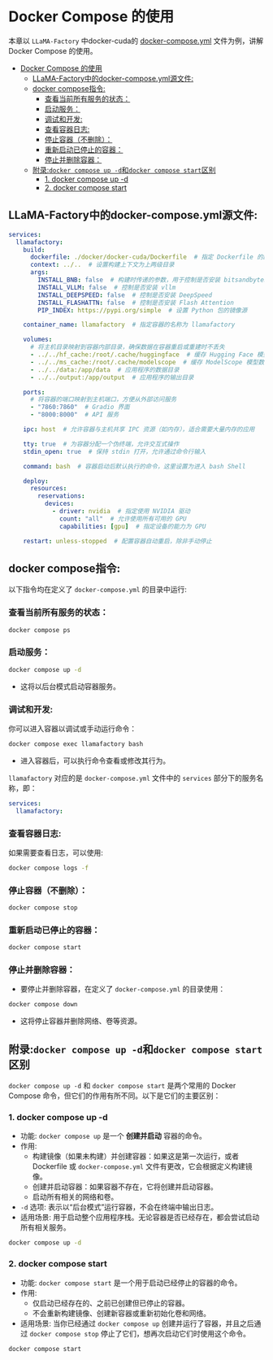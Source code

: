 # Docker Compose 的使用

本章以 `LLaMA-Factory` 中docker-cuda的 [docker-compose.yml](https://github.com/hiyouga/LLaMA-Factory/blob/main/docker/docker-cuda/docker-compose.yml) 文件为例，讲解 Docker Compose 的使用。
- [Docker Compose 的使用](#docker-compose-的使用)
  - [LLaMA-Factory中的docker-compose.yml源文件:](#llama-factory中的docker-composeyml源文件)
  - [docker compose指令:](#docker-compose指令)
    - [查看当前所有服务的状态：](#查看当前所有服务的状态)
    - [启动服务：](#启动服务)
    - [调试和开发:](#调试和开发)
    - [查看容器日志:](#查看容器日志)
    - [停止容器（不删除）：](#停止容器不删除)
    - [重新启动已停止的容器：](#重新启动已停止的容器)
    - [停止并删除容器：](#停止并删除容器)
  - [附录:`docker compose up -d`和`docker compose start`区别](#附录docker-compose-up--d和docker-compose-start区别)
    - [1. docker compose up -d](#1-docker-compose-up--d)
    - [2. docker compose start](#2-docker-compose-start)


## LLaMA-Factory中的docker-compose.yml源文件:

```yaml
services:
  llamafactory:
    build:
      dockerfile: ./docker/docker-cuda/Dockerfile  # 指定 Dockerfile 的路径
      context: ../..  # 设置构建上下文为上两级目录
      args:
        INSTALL_BNB: false  # 构建时传递的参数，用于控制是否安装 bitsandbytes
        INSTALL_VLLM: false  # 控制是否安装 vllm
        INSTALL_DEEPSPEED: false  # 控制是否安装 DeepSpeed
        INSTALL_FLASHATTN: false  # 控制是否安装 Flash Attention
        PIP_INDEX: https://pypi.org/simple  # 设置 Python 包的镜像源

    container_name: llamafactory  # 指定容器的名称为 llamafactory

    volumes:
      # 将主机目录映射到容器内部目录，确保数据在容器重启或重建时不丢失
      - ../../hf_cache:/root/.cache/huggingface  # 缓存 Hugging Face 模型数据
      - ../../ms_cache:/root/.cache/modelscope  # 缓存 ModelScope 模型数据
      - ../../data:/app/data  # 应用程序的数据目录
      - ../../output:/app/output  # 应用程序的输出目录

    ports:
      # 将容器的端口映射到主机端口，方便从外部访问服务
      - "7860:7860"  # Gradio 界面
      - "8000:8000"  # API 服务

    ipc: host  # 允许容器与主机共享 IPC 资源（如内存），适合需要大量内存的应用

    tty: true  # 为容器分配一个伪终端，允许交互式操作
    stdin_open: true  # 保持 stdin 打开，允许通过命令行输入

    command: bash  # 容器启动后默认执行的命令，这里设置为进入 bash Shell

    deploy:
      resources:
        reservations:
          devices:
            - driver: nvidia  # 指定使用 NVIDIA 驱动
              count: "all"  # 允许使用所有可用的 GPU
              capabilities: [gpu]  # 指定设备的能力为 GPU

    restart: unless-stopped  # 配置容器自动重启，除非手动停止
```


## docker compose指令:

以下指令均在定义了 `docker-compose.yml` 的目录中运行:

### 查看当前所有服务的状态：

```bash
docker compose ps
```

### 启动服务：

```bash
docker compose up -d
```

- 这将以后台模式启动容器服务。

### 调试和开发:

你可以进入容器以调试或手动运行命令：

```bash
docker compose exec llamafactory bash
```

- 进入容器后，可以执行命令查看或修改其行为。

`llamafactory` 对应的是 `docker-compose.yml` 文件中的 `services` 部分下的服务名称，即：

```yaml
services:
  llamafactory:
```

### 查看容器日志:

如果需要查看日志，可以使用:

```bash
docker compose logs -f
```

### 停止容器（不删除）：

```bash
docker compose stop
```

### 重新启动已停止的容器：

```bash
docker compose start
```

### 停止并删除容器：

- 要停止并删除容器，在定义了 `docker-compose.yml` 的目录使用：

```bash
docker compose down
```

- 这将停止容器并删除网络、卷等资源。


## 附录:`docker compose up -d`和`docker compose start`区别

`docker compose up -d` 和 `docker compose start` 是两个常用的 Docker Compose 命令，但它们的作用有所不同。以下是它们的主要区别：

### 1. docker compose up -d

- 功能: `docker compose up` 是一个 **创建并启动** 容器的命令。
- 作用:
  - 构建镜像（如果未构建）并创建容器：如果这是第一次运行，或者 Dockerfile 或 `docker-compose.yml` 文件有更改，它会根据定义构建镜像。
  - 创建并启动容器：如果容器不存在，它将创建并启动容器。
  - 启动所有相关的网络和卷。
- `-d` 选项: 表示以“后台模式”运行容器，不会在终端中输出日志。
- 适用场景: 用于启动整个应用程序栈。无论容器是否已经存在，都会尝试启动所有相关服务。

```bash
docker compose up -d
```

### 2. docker compose start

- 功能: `docker compose start` 是一个用于启动已经停止的容器的命令。
- 作用:
  - 仅启动已经存在的、之前已创建但已停止的容器。
  - 不会重新构建镜像、创建新容器或重新初始化卷和网络。
- 适用场景: 当你已经通过 `docker compose up` 创建并运行了容器，并且之后通过 `docker compose stop` 停止了它们，想再次启动它们时使用这个命令。

```bash
docker compose start
```